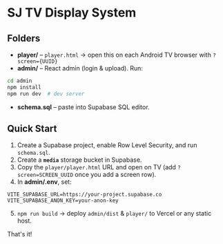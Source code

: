 
# SJ TV Display System

## Folders

* **player/** – `player.html` → open this on each Android TV browser with `?screen={UUID}`
* **admin/**  – React admin (login & upload). Run:

```bash
cd admin
npm install
npm run dev  # dev server
```

* **schema.sql** – paste into Supabase SQL editor.

## Quick Start

1. Create a Supabase project, enable Row Level Security, and run `schema.sql`.
2. Create a **`media`** storage bucket in Supabase.
3. Copy the `player/player.html` URL and open on TV (add `?screen=SCREEN_UUID` once you add a screen row).
4. In **admin/.env**, set:

```env
VITE_SUPABASE_URL=https://your-project.supabase.co
VITE_SUPABASE_ANON_KEY=your-anon-key
```

5. `npm run build` → deploy `admin/dist` & `player/` to Vercel or any static host.

That's it!
